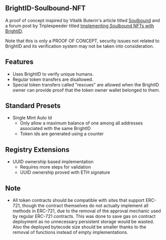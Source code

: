 ## BrightID-Soulbound-NFT

A proof of concept inspired by Vitalik Buterin's article titled [Soulbound](https://vitalik.eth.limo/general/2022/01/26/soulbound.html) and a forum post by Triplespeeder titled [Implementing Soulbound NFTs with BrightID](https://forum.brightid.org/t/implementing-soulbound-nfts-with-brightid/430).

Note that this is only a PROOF OF CONCEPT, security issues not related to BrightID and its verification system may not be taken into consideration.

## Features

- Uses BrightID to verify unique humans.
- Regular token transfers are disallowed.
- Special token transfers called "rescues" are allowed when the BrightID owner can provide proof that the token owner wallet belonged to them.

## Standard Presets

- Single Mint Auto Id
  - Only allow a maximum balance of one among all addresses associated with the same BrightID
  - Token ids are generated using a counter

## Registry Extensions

- UUID ownership based implementation
  - Requires more steps for validation
  - UUID ownership proved with ETH signature

## Note

- All token contracts should be compatible with sites that support ERC-721, though the contract themselves do not actually implement all methods in ERC-721, due to the removal of the approval mechanic used by regular ERC-721 contracts. This was done to save gas on contract deployment as no unnecessary persistent storage would be wasted. Also the deployed bytecode size should be smaller thanks to the removal of functions instead of empty implementations.
